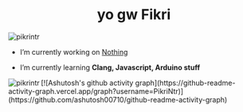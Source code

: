 <h1 align="center">yo gw Fikri</h1>
<p align="left"> <img src="https://komarev.com/ghpvc/?username=pikrintr&label=Profile%20views&color=0e75b6&style=flat" alt="pikrintr" /> </p>


-  I’m currently working on [Nothing](https://github.com/PikriNtr/suisei-joyeuse)

-  I’m currently learning **Clang, Javascript, Arduino stuff**


<p><img align="left" src="https://github-readme-stats.vercel.app/api/top-langs?username=pikrintr&show_icons=true&locale=en&layout=compact" alt="pikrintr" /></p>
[![Ashutosh's github activity graph](https://github-readme-activity-graph.vercel.app/graph?username=PikriNtr)](https://github.com/ashutosh00710/github-readme-activity-graph)


